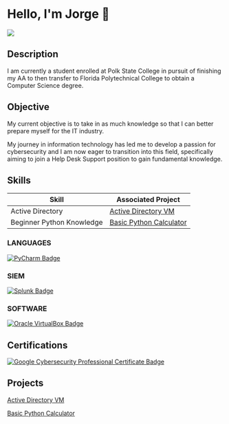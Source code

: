 # Hello, I'm Jorge 👋
<a href="https://linkedin.com/in/reyes-jorge"><img src="https://img.shields.io/badge/-LinkedIn-0072b1?&style=for-the-badge&logo=linkedin&logoColor=white" /></a>

## Description

I am currently a student enrolled at Polk State College in pursuit of finishing my AA to then transfer to Florida Polytechnical College to obtain a Computer Science degree. 


## Objective
My current objective is to take in as much knowledge so that I can better prepare myself for the IT industry.

My journey in information technology has led me to develop a passion for cybersecurity and I am now eager to transition into this field, specifically aiming to join a Help Desk Support position to gain fundamental knowledge.

## Skills

| Skill                                         | Associated Project         |
|-----------------------------------------------|----------------------------|
| Active Directory          | <a href="https://github.com/jorger31/Active-Directory-VM">Active Directory VM</a>|
| Beginner Python Knowledge | <a href="https://github.com/jorger31/Python-Calculator" >Basic Python Calculator</a>|



### LANGUAGES
<div>
   <a href="https://www.jetbrains.com/pycharm/" target="_blank">
  <img src="https://img.shields.io/badge/-PyCharm-000000?&style=for-the-badge&logo=pycharm&logoColor=white" alt="PyCharm Badge" />
</a>
</div>

### SIEM
<div>
     <a href="https://www.splunk.com/" target="_blank">
  <img src="https://img.shields.io/badge/-Splunk-000000?&style=for-the-badge&logo=splunk&logoColor=white" alt="Splunk Badge" />
</a>
</div>

### SOFTWARE
<div>
<a href="https://www.virtualbox.org/" target="_blank">
  <img src="https://img.shields.io/badge/-Oracle%20VirtualBox-183A61?&style=for-the-badge&logo=virtualbox&logoColor=white" alt="Oracle VirtualBox Badge" />
</a>
</div>

## Certifications
<div>
<a href="https://coursera.org/verify/professional-cert/6AH8WN5G5ROX" target="_blank">
  <img src="https://img.shields.io/badge/Google%20Cybersecurity%20Professional%20Certificate-4285F4?style=for-the-badge&logo=google&logoColor=white" alt="Google Cybersecurity Professional Certificate Badge" />
</a>

</div>

## Projects
<a href="https://github.com/jorger31/Active-Directory-VM">Active Directory VM</a>

<a href="https://github.com/jorger31/Python-Calculator" >Basic Python Calculator</a>

